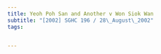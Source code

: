 ```yaml
---
title: Yeoh Poh San and Another v Won Siok Wan 
subtitle: "[2002] SGHC 196 / 28\_August\_2002"
tags:


---
```


